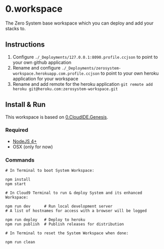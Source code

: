 0.workspace
===========

The Zero System base workspace which you can deploy and add your stacks to.


Instructions
------------

  1. Configure `./_Deployments/127.0.0.1:8090.profile.ccjson` to point to your own github application
  2. Rename and configure `./_Deployments/zerosystem-workspace.herokuapp.com.profile.ccjson` to point to your own heroku application for your workspace
  3. Rename and add remote for the heroku application `git remote add heroku git@heroku.com:zerosystem-workspace.git`


Install & Run
-------------

This workspace is based on [0.CloudIDE.Genesis](https://github.com/CloudIDE-Plugins/0.CloudIDE.Genesis).

### Required

  * [NodeJS 4+](https://nodejs.org/)
  * OSX (only for now)

### Commands

	# In Terminal to boot System Workspace:

	npm install
	npm start

	# In Cloud9 Terminal to run & deploy System and its enhanced Workspace:

	npm run dev      # Run local development server
	# A list of hostnames for access with a browser will be logged

	npm run deploy   # Deploy to heroku
	npm run publish  # Publish releases for distribution

	# In Terminal to reset the System Workspace when done:

	npm run clean

